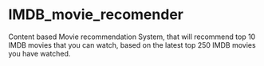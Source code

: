 # IMDB_movie_recomender
Content based Movie recommendation System, that will recommend top 10 IMDB movies that you can watch, based on the latest top 250 IMDB movies you have watched.
